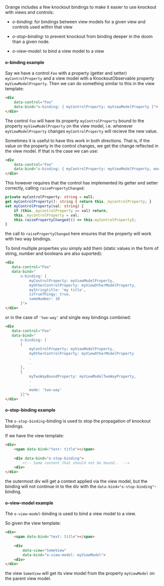 Orange includes a few knockout bindings to make it easier to use knockout with views and controls:

* *o-binding*: for bindings between view models for a given view and controls used within that view

* *o-stop-binding*: to prevent knockout from binding deeper in the doom than a given node. 

* *o-view-model*: to bind a view model to a view

#### o-binding example

Say we have a control `Foo` with a property (getter and setter) `myControlProperty` and a view model
with a KnockoutObservable property `myViewModelProperty`. Then we can do something similar to this in 
the view template: 

```html
<div 
    data-control="Foo"
    data-bind="o-binding: { myControlProperty: myViewModelProperty }">
</div> 
```

The control `Foo` will have its property `myControlProperty` bound to the property `myViewModelProperty` 
on the view model, i.e. whenever `myViewModelProperty` changes `myControlProperty` will recieve the 
new value. 

Sometimes it is useful to have this work in both directions. That is, if the value on the property 
in the control changes, we get the change reflected in the view model. If that is the case we can use:   

```html
<div 
    data-control="Foo"
    data-bind="o-binding: { myControlProperty: myViewModelProperty, mode: 'two-way' }">
</div> 
```

This however requires that the control has implemented its getter and setter correctly, calling 
`raisePropertyChanged`:

```typescript
private myControlProperty: string = null;
get myControlProperty(): string { return this._mycontrolProperty; }
set myControlProperty(val: string) {
    if (this._mycontrolProperty == val) return;
    this._mycontrolProperty = val;
    this.raisePropertyChanged(() => this.myControlProperty);
}
```

the call to `raisePropertyChanged` here ensures that the property will work with two way bindings.

 To bind multiple properties you simply add them (static values in the form of string, number 
 and booleans are also suported):
 
 ```html
<div 
    data-control="Foo"
    data-bind="
        o-binding: { 
            myControlProperty: myViewModelProperty,
            myOtherControlProperty: myViewOtherModelProperty,
            myStringtitle: 'my title',
            isTrueThingy: true,
            someNumber: 10
        }">
</div> 
```

or in the case of `'two-way'` and single way bindings combined: 

 ```html
<div 
    data-control="Foo"
    data-bind="
        o-binding: [
        { 
            myControlProperty: myViewModelProperty,
            myOtherControlProperty: myViewOtherModelProperty 
            .
            .
        },
        { 
            myTwoWayBoundProperty: myViewModelTwoWayProperty,
            .
            . 
            mode: 'two-way'
        }]">
</div> 
``` 


#### o-stop-binding example

The `o-stop-binding`-binding is used to stop the propagation of knockout bindings. 

If we have the view template:

```html
<div>
    <span data-bind="text: title"></span>
    
    <div data-bind="o-stop-binding">
        <!-- Some content that should not be bound..  -->
    <div>
</div>
```

the outermost div will get a context applied via the view model, but the binding will not 
continue in to the div with the `data-bind="o-stop-binding"`-binding. 

#### o-view-model example

The `o-view-model`-binding is used to bind a view model to a view. 

So given the view template: 

```html
<div>
    <span data-bind="text: title"></span>
    
    <div 
        data-view="SomeView"  
        data-bind="o-view-model: myViewModel">
    <div>
</div>
```
the view `SomeView` will get its view model from the property `myViewModel` on the parent 
view model. 